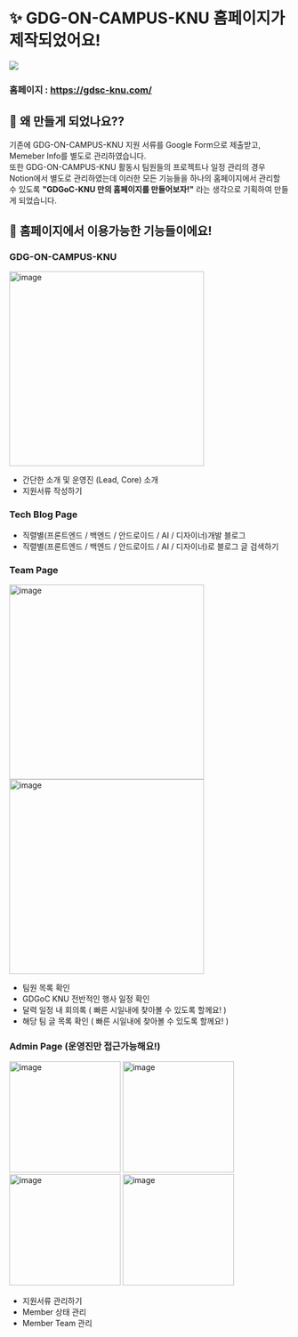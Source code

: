 # ✨ GDG-ON-CAMPUS-KNU 홈페이지가 제작되었어요!

<img src="https://github.com/user-attachments/assets/31d3c83d-61e3-44ce-a410-11bf171cb632" />

### 홈페이지 : https://gdsc-knu.com/

## 🧐 왜 만들게 되었나요??

기존에 GDG-ON-CAMPUS-KNU 지원 서류를 Google Form으로 제출받고, Memeber Info를
별도로 관리하였습니다. <br /> 또한 GDG-ON-CAMPUS-KNU 활동시 팀원들의 프로젝트나
일정 관리의 경우 Notion에서 별도로 관리하였는데 이러한 모든 기능들을 하나의
홈페이지에서 관리할 수 있도록 **"GDGoC-KNU 만의 홈페이지를 만들어보자!"** 라는
생각으로 기획하여 만들게 되었습니다.

## 🥰 홈페이지에서 이용가능한 기능들이에요!

### GDG-ON-CAMPUS-KNU

<img width="350" alt="image" src="https://github.com/user-attachments/assets/9aa4a843-e164-4f6e-96f3-dc574fbfde92">

- 간단한 소개 및 운영진 (Lead, Core) 소개
- 지원서류 작성하기

### Tech Blog Page

- 직렬별(프론트엔드 / 백엔드 / 안드로이드 / AI / 디자이너)개발 블로그
- 직렬별(프론트엔드 / 백엔드 / 안드로이드 / AI / 디자이너)로 블로그 글 검색하기

### Team Page

<p>
<img width="350" alt="image" src="https://github.com/user-attachments/assets/87903cbb-66cb-4ae0-8d39-db6314b60c86">
<img width="350" alt="image" src="https://github.com/user-attachments/assets/0ac33935-d6a3-4829-9226-84d04029e479">
</p>

- 팀원 목록 확인
- GDGoC KNU 전반적인 행사 일정 확인
- 달력 일정 내 회의록 ( 빠른 시일내에 찾아볼 수 있도록 할께요! )
- 해당 팀 글 목록 확인 ( 빠른 시일내에 찾아볼 수 있도록 할께요! )

### Admin Page (운영진만 접근가능해요!)

<p>
<img width="200" alt="image" src="https://github.com/user-attachments/assets/47116124-7c43-4a79-94c9-d0fd5881e1f3">
<img width="200" alt="image" src="https://github.com/user-attachments/assets/a6375cf8-a1f4-4ea8-afb3-dfcfba2977e9">
<img width="200" alt="image" src="https://github.com/user-attachments/assets/9e8854b3-c5c5-4ece-b5dd-61868003bf5c">
<img width="200" alt="image" src="https://github.com/user-attachments/assets/9c8bd8e2-895f-4f57-b619-b2f525b6796b">
</p>

- 지원서류 관리하기
- Member 상태 관리
- Member Team 관리
